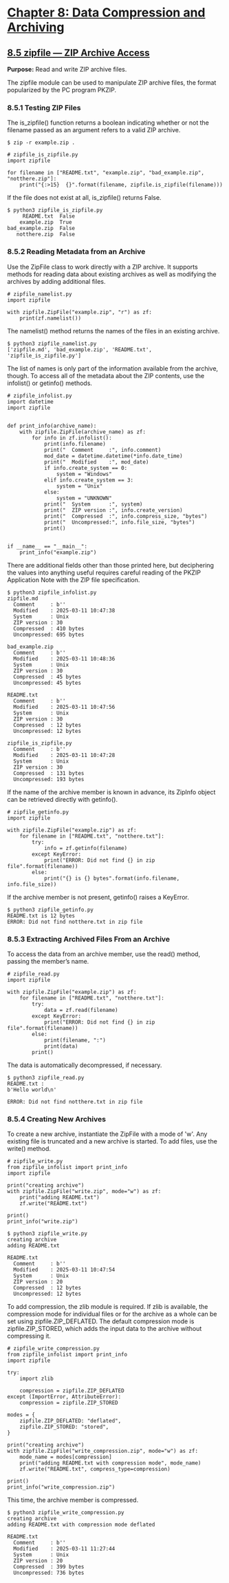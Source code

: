 # [Chapter 8: Data Compression and Archiving](https://pymotw.com/3/compression.html)

## [8.5 zipfile — ZIP Archive Access](https://pymotw.com/3/zipfile/index.html)

**Purpose:**	Read and write ZIP archive files.

The zipfile module can be used to manipulate ZIP archive files, the format popularized by the PC program PKZIP.

### 8.5.1 Testing ZIP Files

The is_zipfile() function returns a boolean indicating whether or not the filename passed as an argument refers to a valid ZIP archive.

`$ zip -r example.zip .`

```
# zipfile_is_zipfile.py
import zipfile

for filename in ["README.txt", "example.zip", "bad_example.zip", "notthere.zip"]:
    print("{:>15}  {}".format(filename, zipfile.is_zipfile(filename)))
```

If the file does not exist at all, is_zipfile() returns False.

```
$ python3 zipfile_is_zipfile.py
     README.txt  False
    example.zip  True
bad_example.zip  False
   notthere.zip  False
```

### 8.5.2 Reading Metadata from an Archive

Use the ZipFile class to work directly with a ZIP archive. It supports methods for reading data about existing archives as well as modifying the archives by adding additional files.

```
# zipfile_namelist.py
import zipfile

with zipfile.ZipFile("example.zip", "r") as zf:
    print(zf.namelist())
```

The namelist() method returns the names of the files in an existing archive.

```
$ python3 zipfile_namelist.py
['zipfile.md', 'bad_example.zip', 'README.txt', 'zipfile_is_zipfile.py']
```

The list of names is only part of the information available from the archive, though. To access all of the metadata about the ZIP contents, use the infolist() or getinfo() methods.

```
# zipfile_infolist.py
import datetime
import zipfile


def print_info(archive_name):
    with zipfile.ZipFile(archive_name) as zf:
        for info in zf.infolist():
            print(info.filename)
            print("  Comment     :", info.comment)
            mod_date = datetime.datetime(*info.date_time)
            print("  Modified    :", mod_date)
            if info.create_system == 0:
                system = "Windows"
            elif info.create_system == 3:
                system = "Unix"
            else:
                system = "UNKNOWN"
            print("  System      :", system)
            print("  ZIP version :", info.create_version)
            print("  Compressed  :", info.compress_size, "bytes")
            print("  Uncompressed:", info.file_size, "bytes")
            print()


if __name__ == "__main__":
    print_info("example.zip")
```

There are additional fields other than those printed here, but deciphering the values into anything useful requires careful reading of the PKZIP Application Note with the ZIP file specification.

```
$ python3 zipfile_infolist.py
zipfile.md
  Comment     : b''
  Modified    : 2025-03-11 10:47:38
  System      : Unix
  ZIP version : 30
  Compressed  : 410 bytes
  Uncompressed: 695 bytes

bad_example.zip
  Comment     : b''
  Modified    : 2025-03-11 10:48:36
  System      : Unix
  ZIP version : 30
  Compressed  : 45 bytes
  Uncompressed: 45 bytes

README.txt
  Comment     : b''
  Modified    : 2025-03-11 10:47:56
  System      : Unix
  ZIP version : 30
  Compressed  : 12 bytes
  Uncompressed: 12 bytes

zipfile_is_zipfile.py
  Comment     : b''
  Modified    : 2025-03-11 10:47:28
  System      : Unix
  ZIP version : 30
  Compressed  : 131 bytes
  Uncompressed: 193 bytes
```

If the name of the archive member is known in advance, its ZipInfo object can be retrieved directly with getinfo().

```
# zipfile_getinfo.py
import zipfile

with zipfile.ZipFile("example.zip") as zf:
    for filename in ["README.txt", "notthere.txt"]:
        try:
            info = zf.getinfo(filename)
        except KeyError:
            print("ERROR: Did not find {} in zip file".format(filename))
        else:
            print("{} is {} bytes".format(info.filename, info.file_size))
```

If the archive member is not present, getinfo() raises a KeyError.

```
$ python3 zipfile_getinfo.py
README.txt is 12 bytes
ERROR: Did not find notthere.txt in zip file
```

### 8.5.3 Extracting Archived Files From an Archive

To access the data from an archive member, use the read() method, passing the member’s name.

```
# zipfile_read.py
import zipfile

with zipfile.ZipFile("example.zip") as zf:
    for filename in ["README.txt", "notthere.txt"]:
        try:
            data = zf.read(filename)
        except KeyError:
            print("ERROR: Did not find {} in zip file".format(filename))
        else:
            print(filename, ":")
            print(data)
        print()
```

The data is automatically decompressed, if necessary.

```
$ python3 zipfile_read.py
README.txt :
b'Hello world\n'

ERROR: Did not find notthere.txt in zip file
```

### 8.5.4 Creating New Archives

To create a new archive, instantiate the ZipFile with a mode of 'w'. Any existing file is truncated and a new archive is started. To add files, use the write() method.

```
# zipfile_write.py
from zipfile_infolist import print_info
import zipfile

print("creating archive")
with zipfile.ZipFile("write.zip", mode="w") as zf:
    print("adding README.txt")
    zf.write("README.txt")

print()
print_info("write.zip")
```

```
$ python3 zipfile_write.py
creating archive
adding README.txt

README.txt
  Comment     : b''
  Modified    : 2025-03-11 10:47:54
  System      : Unix
  ZIP version : 20
  Compressed  : 12 bytes
  Uncompressed: 12 bytes
```

To add compression, the zlib module is required. If zlib is available, the compression mode for individual files or for the archive as a whole can be set using zipfile.ZIP_DEFLATED. The default compression mode is zipfile.ZIP_STORED, which adds the input data to the archive without compressing it.

```
# zipfile_write_compression.py
from zipfile_infolist import print_info
import zipfile

try:
    import zlib

    compression = zipfile.ZIP_DEFLATED
except (ImportError, AttributeError):
    compression = zipfile.ZIP_STORED

modes = {
    zipfile.ZIP_DEFLATED: "deflated",
    zipfile.ZIP_STORED: "stored",
}

print("creating archive")
with zipfile.ZipFile("write_compression.zip", mode="w") as zf:
    mode_name = modes[compression]
    print("adding README.txt with compression mode", mode_name)
    zf.write("README.txt", compress_type=compression)

print()
print_info("write_compression.zip")
```

This time, the archive member is compressed.

```
$ python3 zipfile_write_compression.py
creating archive
adding README.txt with compression mode deflated

README.txt
  Comment     : b''
  Modified    : 2025-03-11 11:27:44
  System      : Unix
  ZIP version : 20
  Compressed  : 399 bytes
  Uncompressed: 736 bytes
```